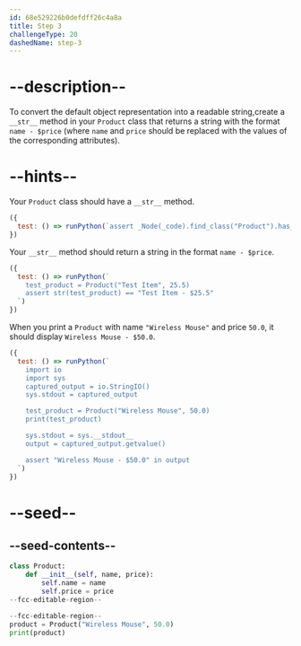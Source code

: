 ```yaml
---
id: 68e529226b0defdff26c4a8a
title: Step 3
challengeType: 20
dashedName: step-3
---
```


# --description--

To convert the default object representation into a readable string,create a `__str__` method in your `Product` class that returns a string with the format `name - $price` (where `name` and `price` should be replaced with the values of the corresponding attributes).

# --hints--

Your `Product` class should have a `__str__` method.

```js
({
  test: () => runPython(`assert _Node(_code).find_class("Product").has_function("__str__")`)
})
```

Your `__str__` method should return a string in the format `name - $price`.

```js
({
  test: () => runPython(`
    test_product = Product("Test Item", 25.5)
    assert str(test_product) == "Test Item - $25.5"
  `)
})
```

When you print a `Product` with name `"Wireless Mouse"` and price `50.0`, it should display `Wireless Mouse - $50.0`.

```js
({
  test: () => runPython(`
    import io
    import sys
    captured_output = io.StringIO()
    sys.stdout = captured_output

    test_product = Product("Wireless Mouse", 50.0)
    print(test_product)

    sys.stdout = sys.__stdout__
    output = captured_output.getvalue()

    assert "Wireless Mouse - $50.0" in output
  `)
})
```

# --seed--

## --seed-contents--

```py
class Product:
    def __init__(self, name, price):
        self.name = name
        self.price = price
--fcc-editable-region--

--fcc-editable-region--
product = Product("Wireless Mouse", 50.0)
print(product)
```
